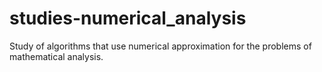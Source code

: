 # studies-numerical_analysis

Study of algorithms that use numerical approximation for the problems of mathematical analysis.
